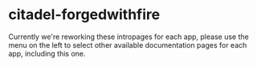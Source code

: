 # citadel-forgedwithfire

Currently we're reworking these intropages for each app, please use the menu on the left to select other available documentation pages for each app, including this one.

